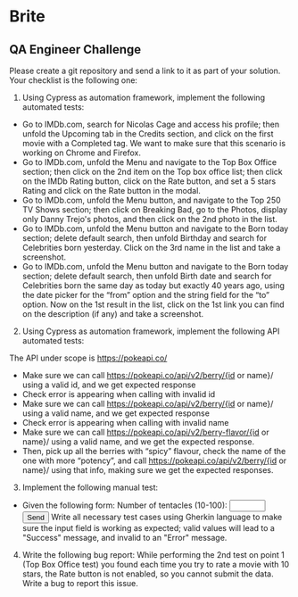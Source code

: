 # Brite

## QA Engineer Challenge

Please create a git repository and send a link to it as part of your solution.
Your checklist is the following one:

1. Using Cypress as automation framework, implement the following automated tests:
- Go to IMDb.com, search for Nicolas Cage and access his profile; then unfold the
Upcoming tab in the Credits section, and click on the first movie with a Completed
tag. We want to make sure that this scenario is working on Chrome and Firefox.
- Go to IMDb.com, unfold the Menu and navigate to the Top Box Office section; then
click on the 2nd item on the Top box office list; then click on the IMDb Rating button,
click on the Rate button, and set a 5 stars Rating and click on the Rate button in the
modal.
- Go to IMDb.com, unfold the Menu button, and navigate to the Top 250 TV Shows
section; then click on Breaking Bad, go to the Photos, display only Danny Trejo's
photos, and then click on the 2nd photo in the list.
- Go to IMDb.com, unfold the Menu button and navigate to the Born today section;
delete default search, then unfold Birthday and search for Celebrities born yesterday.
Click on the 3rd name in the list and take a screenshot.
- Go to IMDb.com, unfold the Menu button and navigate to the Born today section;
delete default search, then unfold Birth date and search for Celebrities born the same
day as today but exactly 40 years ago, using the date picker for the “from” option and
the string field for the “to” option. Now on the 1st result in the list, click on the 1st link
you can find on the description (if any) and take a screenshot.
2. Using Cypress as automation framework, implement the following API automated
tests:

The API under scope is https://pokeapi.co/

- Make sure we can call https://pokeapi.co/api/v2/berry/{id or
name}/ using a valid id, and we get expected response
- Check error is appearing when calling with invalid id
- Make sure we can call https://pokeapi.co/api/v2/berry/{id or
name}/ using a valid name, and we get expected response
- Check error is appearing when calling with invalid name
- Make sure we can call
https://pokeapi.co/api/v2/berry-flavor/{id or name}/ using
a valid name, and we get the expected response.
- Then, pick up all the berries with “spicy” flavour, check the name of the
one with more “potency”, and call
https://pokeapi.co/api/v2/berry/{id or name}/ using
that info, making sure we get the expected responses.

3. Implement the following manual test:
- Given the following form:
<label for="tentacles">Number of tentacles (10-100):</label>
<input type="number" id="tentacles" name="tentacles"
min="10" max="100">
<button>Send</button>
Write all necessary test cases using Gherkin language to make sure the input field is
working as expected; valid values will lead to a "Success" message, and invalid to an "Error"
message.

4. Write the following bug report:
While performing the 2nd test on point 1 (Top Box Office test) you found each time you try to
rate a movie with 10 stars, the Rate button is not enabled, so you cannot submit the data.
Write a bug to report this issue.
